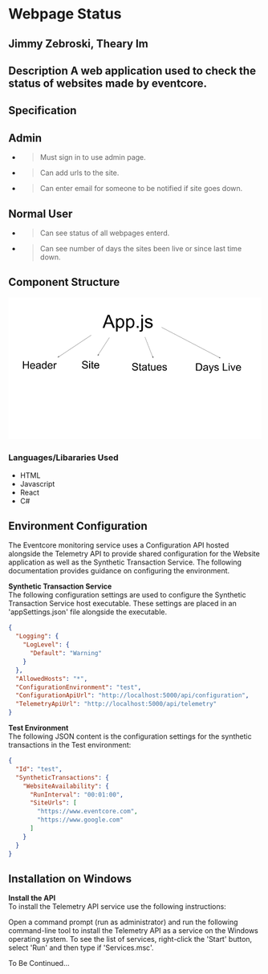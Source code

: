 # Webpage Status
## Jimmy Zebroski, Theary Im

## Description A web application used to check the status of websites made by eventcore.

## Specification
 ## Admin
  * > Must sign in to use admin page.
  * > Can add urls to the site.
  * > Can enter email for someone to be notified if site goes down.
 ## Normal User
 * > Can see status of all webpages enterd.
 * > Can see number of days the sites been live or since last time down.

 ##  Component Structure
  ![Screenshot](Images/Chart.png)

 ### Languages/Libararies Used
 * HTML
 * Javascript
 * React
 * C#

## Environment Configuration
The Eventcore monitoring service uses a Configuration API hosted alongside the Telemetry API to provide shared
configuration for the Website application as well as the Synthetic Transaction Service. The following documentation
provides guidance on configuring the environment.

**Synthetic Transaction Service**  
The following configuration settings are used to configure the Synthetic Transaction Service host executable. These
settings are placed in an 'appSettings.json' file alongside the executable.

``` json
{
  "Logging": {
    "LogLevel": {
      "Default": "Warning"
    }
  },
  "AllowedHosts": "*",
  "ConfigurationEnvironment": "test",
  "ConfigurationApiUrl": "http://localhost:5000/api/configuration",
  "TelemetryApiUrl": "http://localhost:5000/api/telemetry"
}
```

**Test Environment**  
The following JSON content is the configuration settings for the synthetic transactions in the Test environment:

```json
{
  "Id": "test",
  "SyntheticTransactions": {
    "WebsiteAvailability": {
	  "RunInterval": "00:01:00",
      "SiteUrls": [
        "https://www.eventcore.com",
        "https://www.google.com"
      ]
    }
  }
}
```

## Installation on Windows

**Install the API**  
To install the Telemetry API service use the following instructions:

Open a command prompt (run as administrator) and run the following command-line tool to install the Telemetry
API as a service on the Windows operating system. To see the list of services, right-click the 'Start' button, 
select 'Run' and then type if 'Services.msc'.  

To Be Continued...


